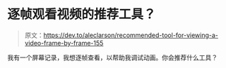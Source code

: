 # 逐帧观看视频的推荐工具？

> 原文：<https://dev.to/aleclarson/recommended-tool-for-viewing-a-video-frame-by-frame-155>

我有一个屏幕记录，我想逐帧查看，以帮助我调试动画。你会推荐什么工具？